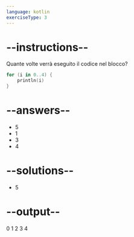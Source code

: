 ```yaml
---
language: kotlin
exerciseType: 3
---
```


# --instructions--

Quante volte verrà eseguito il codice nel blocco?
```kotlin
for (i in 0..4) {
    println(i)
}
```

# --answers--

- 5
- 1
- 3
- 4

# --solutions--

- 5

# --output--

0
1
2
3
4
